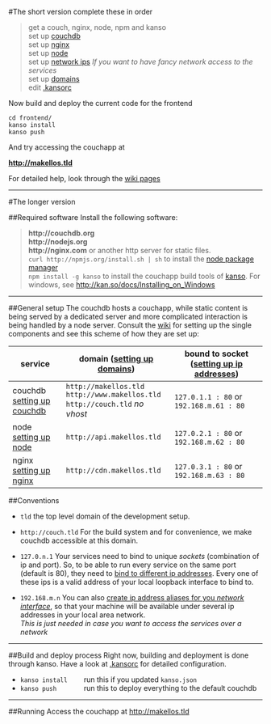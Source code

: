 #The short version
complete these in order

> get a couch, nginx, node, npm and kanso  
> set up [couchdb](wiki/couchdb)  
> set up [nginx](wiki/nginx)  
> set up [node](wiki/node)  
> set up [network ips](wiki/network-ips) _If you want to have fancy network access to the services_  
> set up [domains](wiki/domains)  
> edit [.kansorc](wiki/kansorc)

Now build and deploy the current code for the frontend

    cd frontend/
    kanso install
    kanso push

And try accessing the couchapp at

__<http://makellos.tld>__

For detailed help, look through the [wiki pages](ml2/wiki/_pages)

***

#The longer version

##Required software
Install the following software:

> __http://couchdb.org__  
> __http://nodejs.org__  
> __http://nginx.com__ or another http server for static files.  
> `curl http://npmjs.org/install.sh | sh` to install the [node package manager](__http://npmjs.org__)  
> `npm install -g kanso` to install the couchapp build tools of [kanso](__http://kan.so__). For windows,
see http://kan.so/docs/Installing_on_Windows  

***

##General setup
The couchdb hosts a couchapp, while static content is being served by a dedicated
server and more complicated interaction is being handled by a node server. Consult the
[wiki](wiki) for setting up the single components and see this scheme of how they 
are set up:

<table>  
    <thead>
        <tr><th>service</th><th>domain (<a href="ml2/wiki/domains">setting up domains</a>)</th><th>bound to socket (<a href="ml2/wiki/ips">setting up ip addresses</a>)</th></tr>
    </thead>
    <tbody>
        <tr><td>couchdb<br /><a href="ml2/wiki/couchdb">setting up couchdb</a></td>
            <td>
                <code>http://makellos.tld</code><br />
                <code>http://www.makellos.tld</code><br />
                <code>http://couch.tld</code> <em>no vhost</em></td>
            <td><code>127.0.1.1 : 80</code> or <code>192.168.m.61 : 80</code></td>
        </tr>
        <tr><td>node<br /><a href="ml2/wiki/node">setting up node</a></td>
            <td><code>http://api.makellos.tld</code></td>
            <td><code>127.0.2.1 : 80</code> or <code>192.168.m.62 : 80</code></td>
        </tr>
        <tr><td>nginx<br /><a href="ml2/wiki/nginx">setting up nginx</a></td>
            <td><code>http://cdn.makellos.tld</code></td>
            <td><code>127.0.3.1 : 80</code> or <code>192.168.m.63 : 80</code></td>
        </tr>
    </tbody>

</table>


##Conventions

* `tld`
the top level domain of the development setup. 

* `http://couch.tld`
For the build system and for convenience, we make couchdb accessible at this domain.

* `127.0.n.1`
Your services need to bind to unique _sockets_ (combination of ip and port).
So, to be able to run every service on the same port (default is 80), they need to [bind to different 
ip addresses](ml2/wiki/ips). Every one of these ips is a valid address of your local loopback 
interface to bind to.

* `192.168.m.n`
You can also [create ip address aliases for you _network interface_](ml2/wiki/network-ips), so that your 
machine will be available under several ip addresses in your local area network.  
_This is just needed in case you want to access the services over a network_

***

##Build and deploy process
Right now, building and deployment is done through kanso. Have a look at [.kansorc](ml2/wiki/kansorc) 
for detailed configuration. 

* `kanso install    ` run this if you updated `kanso.json`
* `kanso push       ` run this to deploy everything to the default couchdb


***

##Running
Access the couchapp at <http://makellos.tld>




